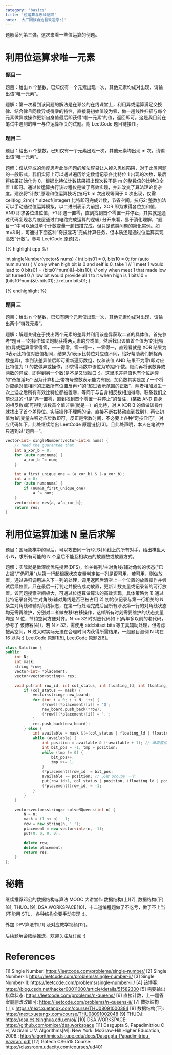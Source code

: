 ```yaml
---
category: 'basics'
title: '位运算与思维陷阱'
note: '大厂回族自治县欢迎您:)'
---
```


题解系列第三弹，这次来看一些位运算的例题。

# 利用位运算求唯一元素
### 题目一

题目：给出 n 个整数，已知仅有一个元素出现一次，其他元素均成对出现，请输出该“唯一元素”。

题解：第一次看到该问题的解法是在邓公的在线课堂上，利用异或运算满足交换律、结合律且同数异或得零的特性，直接将初始值设为零，做一趟线性扫描与每个元素做异或操作更新自身值最后即获得“唯一元素”的值，返回即可。这是我目前在笔试中遇到的唯一与位运算相关的试题。附 LeetCode 题目链接[1]。

### 题目二

题目：给出 n 个整数，已知仅有一个元素出现一次，其他元素均出现 m 次，请输出该“唯一元素”。

题解：仅从异或的角度思考此类问题的解法容易让人掉入思维陷阱，对于此类问题的一般形式，我们实际上可以通过遍历给定数组记录各比特位 1 出现的次数，最后将结果初始化为 0，根据比特位计数结果把出现次数不是 m 的整数倍的比特位全置 1 即可。通过位运算执行该过程仅是做了高效实现，并非改变了算法理论复杂度。建议将“计数”原理和位运算技巧(技巧1: m 次出现等同于 0 次出现，仅需 cell(log_2(m)) * sizeof(integer) 比特即可完成计数，节省空间。技巧2: 整数加法可以手动通过位运算模拟，以二进制表示为前提，XOR 即为求得各位加和值，AND 即求各位进位值，+1 即遇一置零，直到找到首个零置一并停止，其实就是通过代码复现芯片底层通过门电路完成运算的逻辑) 分开来看，易于消化理解，“题目一”中可以通过单个计数变量一趟扫描完成，但只是该类问题的简化实例。如 m=3 时，可通过下面这种“奇技淫巧”完成计算任务，但本质还是通过位运算实现高效“计数”。参考 LeetCode 原题[2]。

{% highlight cpp %}

int singleNumber(vector<int>& nums) {
    int bits01 = 0, bits10 = 0;
    for (auto num:nums) {
        // only when high bit is 0 and self is 0, take 1
        // 1 meet 1 would lead to 0
        bits01 = (bits01^num)&(~bits10);
        // only when meet 1 that made low bit turned 0
        // low bit would provide all 1 to it when high is 1
        bits10 = (bits10^num)&(~bits01);
    }
    return bits01;
}

{% endhighlight %}

### 题目三

题目：给出 n 个整数，已知有两个元素仅出现一次，其他元素均成对出现，请输出两个“特殊元素”。

题解：解题关键在于找出两个元素的差异并利用该差异获取二者的具体值。首先参考“题目一”的操作如法炮制获得两元素的异或值，然后找出该值首个值为1的比特位(异或运算零零得零，一一得零，零一得一，一零得一，直观看就是 XOR 结果为0表示比特位对应值相同，结果为1表示比特位对应值不同，恰好帮助我们捕捉两数差异)，拿到该差异值后即可重新遍历数组，仅和该值 AND 结果不为零(即对应比特位为 1) 的数做异或操作，即求得两数中该位为1的那个数。继而再将该数异或两数的异或，即得到另一个数(是不是又很拗口 :)，这里求差异值也有个位运算的“奇技淫巧”-因为计算机上带符号整数表示能力有限，加负数其实是加了一个将对应绝对值相同的正数所有位置反再+1的“超过表示范围的正数”，两者相加发生一次上溢之后所有有效比特位都被置零，等同于与自身相反数相加得零，联系我们之前说过的+1是“遇一置零，直到找到首个零置一并停止”的备注，(某数 AND 自身的相反数)即可得到该数首个值非零(就是一）的比特，对 A XOR B 的值做该操作就找出了首个差异位。实际操作不理解的话，直接不断右移动直到找到1，再让初值为1的变量左移对应步数即可，反正是常数时间，不必要上各种“奇技淫巧”。对应代码如下，此处继续给出  LeetCode 原题链接[3]。且此处声明，本人在笔试中只遇到过“题目一”。

```cpp
vector<int> singleNumber(vector<int>& nums) {
    // need the guarantee that 
    int a_xor_b = 0;
    for (auto num:nums) {
        a_xor_b ^= num;
    }

    int a_first_unique_one = (a_xor_b) & (-a_xor_b);
    int a = 0;
    for (auto num:nums) {
        if (num&a_first_unique_one)
            a ^= num;
    }
    vector<int> res{a, a^a_xor_b};
    return res;
}
```

# 利用位运算加速 N 皇后求解

题目：国际象棋中的皇后，可以攻击同一行/列/对角线上的所有对手，给出棋盘大小 N，求所有可能的 N 个皇后不能互相攻击的放置数或放置方式。

题解：实际就是做深度优先搜索(DFS)，维护每列/主对角线/辅对角线的状态("已占据"/"仍可用")从第一行起根据状态变量判定每一列是否可用，若可用，则做放置，通过递归调用进入下一列的处理，调用返回后清空上一个位置的放置操作并尝试后续位置。只在最后一行判定并报告成功放置，更新计数变量或记录新的可行放置。该问题搜索空间极大，可通过位运算做算法的高效实现，具体策略为 1) 通过比特记录各列/主对角线/辅对角线是否已被占用 2) 初始仅记录与第一行相关的 N 条主对角线和辅对角线状态，在第一行处理完成后因所有涉及第一行的对角线状态均无需再维护，分别对二者做左移/右移操作，这样所有时刻需要维护的状态变量均是 N 位，节约空间方便对齐。N <= 32 时对应代码如下(两年多以前的老代码，参考了 该博客[4])，若 N > 32，需使用 std::bitset<N> bits 等工具辅助处理，但考虑搜索空间，N 过大时实际无法在合理时间内获得所需结果，一般题目测例 N 均在 16 以内 :) LeetCode 原题1[5], LeetCode 原题2[6]。

```cpp
class Solution {
public:
    int N;
    int mask;
    string *row;
    vector<int> *placement;
    vector<vector<string>> res;

    void put(int row_id, int col_status, int floating_ld, int floating_ad) {
        if (col_status == mask) {
            vector<string> new_board;
            for (int i = 0; i < N; i++) {
                (*row)[(*placement)[i]] = 'Q';
                new_board.push_back(*row);
                (*row)[(*placement)[i]] = '.';
            }
            res.push_back(new_board);
        } else {
            int available = mask &(~(col_status | floating_ld | floating_ad));
            while (available) {
                int position = available & (~available + 1); // 单取置位 bit
                int bit_pos = -1, tmp = position;
                while (tmp != 0) {
                    bit_pos++;
                    tmp >>= 1;
                }
                (*placement)[row_id] = bit_pos;
                available -= position; // 又被 occupy 一个
                put(row_id+1, col_status | position, (floating_ld | position) << 1, (floating_ad | position) >> 1);// 其实 + 也可以，但 | 更快
                (*placement)[row_id] = -1;
            }
        }
    }

    vector<vector<string>> solveNQueens(int n) {
        N = n;
        mask = (1 << n) - 1;
        row = new string(n, '.');
        placement = new vector<int>(n, -1);
        put(0, 0, 0, 0);

        delete row;
        delete placement;
        return res;
    }
};
```

# 秘籍

继续推荐邓公的数据结构与算法 MOOC 大讲堂👍 数据结构(上)[7], 数据结构(下)[8], THUOJ[9], DSA.WORKSPACE[10]，十二道编程题做了不吃亏，做了不上当(不能用 STL， 各种结构全要手动实现 :)。

外加 DPV算法书[11] 及对应教学视频[12]。

后续题解会陆续推送，欢迎关注及订阅 :)

# References

[1] Single Number: https://leetcode.com/problems/single-number/
[2] Single Number-II: https://leetcode.com/problems/single-number-ii/
[3] Single Number-III: https://leetcode.com/problems/single-number-iii/
[4] 该博客: https://blog.csdn.net/hacker00011000/article/details/51582300
[5] 需要输出棋盘状态: https://leetcode.com/problems/n-queens/
[6] 直接计数，上一题答案删删改改即可: https://leetcode.com/problems/n-queens-ii/
[7] 数据结构(上): https://next.xuetangx.com/course/THU08091000384
[8] 数据结构(下): https://next.xuetangx.com/course/THU08091002048
[9] THUOJ: https://dsa.cs.tsinghua.edu.cn/oj/
[10] DSA.WORKSPACE: https://github.com/pmixer/dsa.workspace
[11] Dasgupta S, Papadimitriou C H, Vazirani U V. Algorithms[M]. New York: McGraw-Hill Higher Education, 2008.: http://algorithmics.lsi.upc.edu/docs/Dasgupta-Papadimitriou-Vazirani.pdf
[12] Gatech CS6515 Course: https://classroom.udacity.com/courses/ud401

